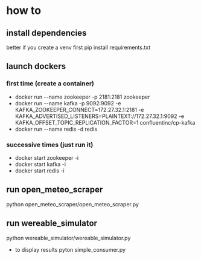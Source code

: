 # how to

## install dependencies
better if you create a venv first
pip install requirements.txt

## launch dockers

### first time (create a container)
- docker run --name zookeeper -p 2181:2181 zookeeper
- docker run --name kafka -p 9092:9092 -e KAFKA_ZOOKEEPER_CONNECT=172.27.32.1:2181 -e KAFKA_ADVERTISED_LISTENERS=PLAINTEXT://172.27.32.1:9092 -e KAFKA_OFFSET_TOPIC_REPLICATION_FACTOR=1 confluentinc/cp-kafka
- docker run --name redis -d redis

### successive times (just run it)
- docker start zookeeper -i
- docker start kafka -i
- docker start redis -i


## run open_meteo_scraper
python open_meteo_scraper/open_meteo_scraper.py 

## run wereable_simulator
python wereable_simulator/wereable_simulator.py 

- to display results pyton simple_consumer.py